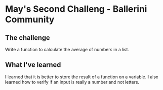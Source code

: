 <h1>May's Second Challeng - Ballerini Community </h1>

<h2>The challenge </h2>

<p>Write a function to calculate the average of numbers in a list. </p>

<h2>What I've learned</h2>
<p>I learned that it is better to store the result of a function on a variable. I also learned how to verify if an input is really a number and not letters. </p>
